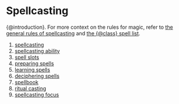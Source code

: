 # Spellcasting
{@introduction}.
For more context on the rules for magic, refer to [the general rules of spellcasting] and [the {@class} spell list].

1. [spellcasting]
1. [spellcasting ability]
1. [spell slots]
1. [preparing spells]
1. [learning spells]
1. [deciphering spells]
1. [spellbook]
1. [ritual casting]
1. [spellcasting focus]

[deciphering spells]: ./deciphering-spells.md
[learning spells]: ./learning-spells.md
[preparing spells]: ./preparing-spells.md
[ritual casting]: ./ritual-casting.md
[spell slots]: ./spell-slots.md
[spellbook]: ./spellbook.md
[spellcasting]: ./spellcasting.md
[spellcasting ability]: ./spellcasting-ability.md
[spellcasting focus]: ./spellcasting-focus.md
[the {@class} spell list]: #
[the general rules of spellcasting]: #

